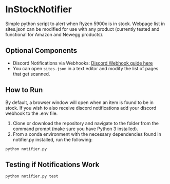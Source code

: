 # InStockNotifier

Simple python script to alert when Ryzen 5900x is in stock.
Webpage list in sites.json can be modified for use with any product (currently tested and functional for Amazon and Newegg products).

## Optional Components
- Discord Notifications via Webhooks: [Discord Webhook guide here](https://support.discord.com/hc/en-us/articles/228383668-Intro-to-Webhooks)
- You can open `sites.json` in a text editor and modify the list of pages that get scanned.

## How to Run

By default, a browser window will open when an item is found to be in stock. If you wish to also receive discord notifications add your discord webhook to the .env file.

1. Clone or download the repository and navigate to the folder from the command prompt (make sure you have Python 3 installed).
2. From a conda environment with the necessary dependencies found in notifier.py installed, run the following:
```
python notifier.py
```

## Testing if Notifications Work

```
python notifier.py test
```
